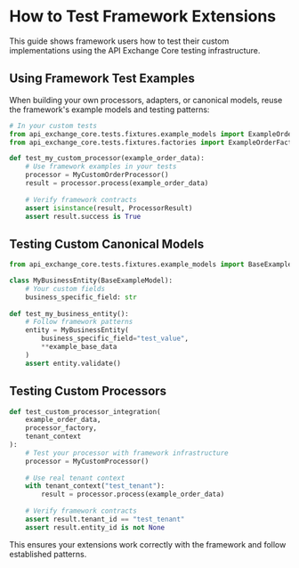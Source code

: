 # How to Test Framework Extensions

This guide shows framework users how to test their custom implementations using the API Exchange Core testing infrastructure.

## Using Framework Test Examples

When building your own processors, adapters, or canonical models, reuse the framework's example models and testing patterns:

```python
# In your custom tests
from api_exchange_core.tests.fixtures.example_models import ExampleOrder
from api_exchange_core.tests.fixtures.factories import ExampleOrderFactory

def test_my_custom_processor(example_order_data):
    # Use framework examples in your tests
    processor = MyCustomOrderProcessor()
    result = processor.process(example_order_data)
    
    # Verify framework contracts
    assert isinstance(result, ProcessorResult)
    assert result.success is True
```

## Testing Custom Canonical Models

```python
from api_exchange_core.tests.fixtures.example_models import BaseExampleModel

class MyBusinessEntity(BaseExampleModel):
    # Your custom fields
    business_specific_field: str
    
def test_my_business_entity():
    # Follow framework patterns
    entity = MyBusinessEntity(
        business_specific_field="test_value",
        **example_base_data
    )
    assert entity.validate()
```

## Testing Custom Processors

```python
def test_custom_processor_integration(
    example_order_data, 
    processor_factory, 
    tenant_context
):
    # Test your processor with framework infrastructure
    processor = MyCustomProcessor()
    
    # Use real tenant context
    with tenant_context("test_tenant"):
        result = processor.process(example_order_data)
        
    # Verify framework contracts
    assert result.tenant_id == "test_tenant"
    assert result.entity_id is not None
```

This ensures your extensions work correctly with the framework and follow established patterns.